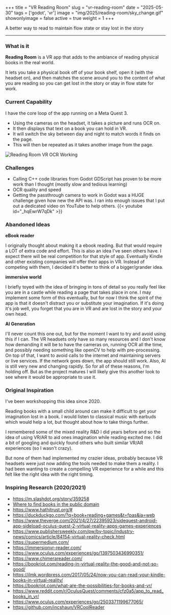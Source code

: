 +++
title = "VR Reading Room"
slug = "vr-reading-room"
date = "2025-05-30"
tags = ['godot', 'vr']
image = "img/2025/reading-room/sky_change.gif"
showonlyimage = false
active = true
weight = 1
+++

A better way to read to maintain flow state or stay lost in the story
<!--more-->
---

### What is it

**Reading Room** is a VR app that adds to the ambiance of reading physical books in the real world.

It lets you take a physical book off of your book shelf, open it (with the headset
on), and then matches the scene around you to the content of what you are reading so you can get
lost in the story or stay in flow state for work.


### Current Capability

I have the core loop of the app running on a Meta Quest 3.

* Using the cameras on the headset, it takes a picture and runs OCR on.
* It then displays that text on a book you can hold in VR.
* It will switch the sky between day and night to match words it finds on the page.
* This will then be repeated as it takes another image from the page.

![Reading Room VR OCR Working](/img/2025/reading-room/devlog_0.gif)

### Challenges

* Calling C++ code libraries from Godot GDScript has proven to be more work than I thought (mostly
  slow and tedious learning)
* OCR quality and speed
* Getting the passthrough camera to work in Godot was a HUGE challenge given how new the API was. I ran into enough issues that I
  put out a dedicated video on YouTube to help others. {{< youtube id="_hqEwrW7qDk" >}}

### Abandoned Ideas

**eBook reader**

I originally thought about making it a ebook reading. But that would require a LOT of extra code
and effort. This is also an idea I've seen others have. I expect there will be real competition for that style of app.
Eventually Kindle and other existing companies will offer their apps in VR. Instead of competing
with them, I decided it's better to think of a bigger/grander idea.

**immersive world**

I briefly toyed with the idea of bringing in tons of detail so you really feel like you are in a castle while reading a page that
takes place in one. I may implement some form of this eventually, but for now I think the spirit of the app is that it doesn't
distract you or substitute your imagination. If it's doing it's job well, you forget that you are in VR and are lost in the story
and your own head.

**AI Generation**

I'll never count this one out, but for the moment I want to try and avoid using this if I can. The VR headsets only have so many
resources and I don't know how demanding it will be to have the cameras on, running OCR all the time, and possibly needing
something like openCV to help with pre-processing. On top of that, I want to avoid calls to the internet and maintaining servers
or live services. If the network goes down, the app should still work. Also, AI is still very new and changing rapidly. So for all
of these reasons, I'm holding off. But as the project matures I will likely give this another look to see where it would be
appropriate to use it.

### Original Inspiration

I've been workshopping this idea since 2020.

Reading books with a small child around can make it difficult to get your imagination lost in a book. I would listen to classical
music with earbuds which would help a lot, but thought about how to take things further.

I remembered some of the mixed reality R&D I did years before and so the idea of using VR/AR to aid ones imagination while 
reading excited me. I did a bit of googling and quickly found others who built similar VR/AR experiences (so I wasn't crazy). 

But none of them had implemented my crazier ideas, probably because VR headsets were just now adding the tools needed to make 
them a reality. I had been wanting to create a compelling VR experience for a while and this felt like the right idea with the 
right timing.

### Inspiring Research (2020/2021)
* https://m.slashdot.org/story/359258
* [Where to find books in the public domain](https://www.vice.com/en/article/kz4e3e/millions-of-books-are-secretly-in-the-public-domain-you-can-download-them-free)
* https://www.hathitrust.org/#
* https://duckduckgo.com/?q=book+reading+games&t=fpas&ia=web
* https://www.theverge.com/2021/4/27/22395923/sidequest-android-app-sideload-oculus-quest-2-virtual-reality-apps-games-experiences
* https://www.publishersweekly.com/pw/by-topic/industry-news/comics/article/84154-virtual-reality-check.html
* https://supermedium.com/
* https://immersionvr-reader.com/
* https://www.oculus.com/experiences/go/1397503436990351/
* https://www.chimerareader.com/
* https://bookriot.com/reading-in-virtual-reality-the-good-and-not-so-good/
* https://ilmk.wordpress.com/2017/05/24/now-you-can-read-your-kindle-books-in-virtual-reality/
* https://bookriot.com/what-are-the-possibilities-for-books-and-vr/
* https://www.reddit.com/r/OculusQuest/comments/cfz0a5/app_to_read_books_in_vr/
* https://www.oculus.com/experiences/go/2503371199677065/
* https://github.com/incshaun/VRCoolReader
